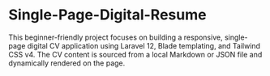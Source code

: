 # Single-Page-Digital-Resume
This beginner-friendly project focuses on building a responsive, single-page digital CV application using Laravel 12, Blade templating, and Tailwind CSS v4. The CV content is sourced from a local Markdown or JSON file and dynamically rendered on the page. 
